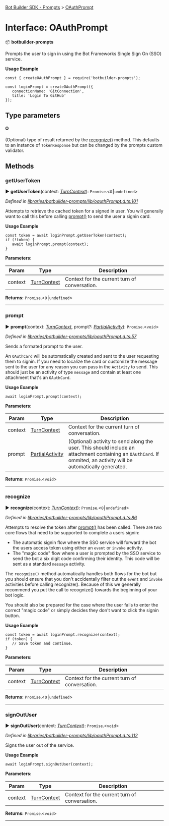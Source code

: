 [Bot Builder SDK - Prompts](../README.md) > [OAuthPrompt](../interfaces/botbuilder_prompts.oauthprompt.md)



# Interface: OAuthPrompt


:package: **botbuilder-prompts**

Prompts the user to sign in using the Bot Frameworks Single Sign On (SSO) service.

**Usage Example**

    const { createOAuthPrompt } = require('botbuilder-prompts');

    const loginPrompt = createOAuthPrompt({
       connectionName: 'GitConnection',
       title: 'Login To GitHub'
    });

## Type parameters
#### O 

(Optional) type of result returned by the [recognize()](#recognize) method. This defaults to an instance of `TokenResponse` but can be changed by the prompts custom validator.


## Methods
<a id="getusertoken"></a>

###  getUserToken

► **getUserToken**(context: *[TurnContext]()*): `Promise`.<`O`⎮`undefined`>



*Defined in [libraries/botbuilder-prompts/lib/oauthPrompt.d.ts:101](https://github.com/Microsoft/botbuilder-js/blob/e54b802/libraries/botbuilder-prompts/lib/oauthPrompt.d.ts#L101)*



Attempts to retrieve the cached token for a signed in user. You will generally want to call this before calling [prompt()](#prompt) to send the user a signin card.

**Usage Example**

    const token = await loginPrompt.getUserToken(context);
    if (!token) {
       await loginPrompt.prompt(context);
    }


**Parameters:**

| Param | Type | Description |
| ------ | ------ | ------ |
| context | [TurnContext]()   |  Context for the current turn of conversation. |





**Returns:** `Promise`.<`O`⎮`undefined`>





___

<a id="prompt"></a>

###  prompt

► **prompt**(context: *[TurnContext]()*, prompt?: *[Partial]()[Activity]()*): `Promise`.<`void`>



*Defined in [libraries/botbuilder-prompts/lib/oauthPrompt.d.ts:57](https://github.com/Microsoft/botbuilder-js/blob/e54b802/libraries/botbuilder-prompts/lib/oauthPrompt.d.ts#L57)*



Sends a formated prompt to the user.

An `OAuthCard` will be automatically created and sent to the user requesting them to signin. If you need to localize the card or customize the message sent to the user for any reason you can pass in the `Activity` to send. This should just be an activity of type `message` and contain at least one attachment that's an `OAuthCard`.

**Usage Example**

    await loginPrompt.prompt(context);


**Parameters:**

| Param | Type | Description |
| ------ | ------ | ------ |
| context | [TurnContext]()   |  Context for the current turn of conversation. |
| prompt | [Partial]()[Activity]()   |  (Optional) activity to send along the user. This should include an attachment containing an `OAuthCard`. If ommited, an activity will be automatically generated. |





**Returns:** `Promise`.<`void`>





___

<a id="recognize"></a>

###  recognize

► **recognize**(context: *[TurnContext]()*): `Promise`.<`O`⎮`undefined`>



*Defined in [libraries/botbuilder-prompts/lib/oauthPrompt.d.ts:86](https://github.com/Microsoft/botbuilder-js/blob/e54b802/libraries/botbuilder-prompts/lib/oauthPrompt.d.ts#L86)*



Attempts to resolve the token after [prompt()](#prompt) has been called. There are two core flows that need to be supported to complete a users signin:

*   The automatic signin flow where the SSO service will forward the bot the users access token using either an `event` or `invoke` activity.
*   The "magic code" flow where a user is prompted by the SSO service to send the bot a six digit code confirming their identity. This code will be sent as a standard `message` activity.

The `recognize()` method automatically handles both flows for the bot but you should ensure that you don't accidentally filter out the `event` and `invoke` activities before calling recognize(). Because of this we generally recommend you put the call to recognize() towards the beginning of your bot logic.

You should also be prepared for the case where the user fails to enter the correct "magic code" or simply decides they don't want to click the signin button.

**Usage Example**

    const token = await loginPrompt.recognize(context);
    if (token) {
       // Save token and continue.
    }


**Parameters:**

| Param | Type | Description |
| ------ | ------ | ------ |
| context | [TurnContext]()   |  Context for the current turn of conversation. |





**Returns:** `Promise`.<`O`⎮`undefined`>





___

<a id="signoutuser"></a>

###  signOutUser

► **signOutUser**(context: *[TurnContext]()*): `Promise`.<`void`>



*Defined in [libraries/botbuilder-prompts/lib/oauthPrompt.d.ts:112](https://github.com/Microsoft/botbuilder-js/blob/e54b802/libraries/botbuilder-prompts/lib/oauthPrompt.d.ts#L112)*



Signs the user out of the service.

**Usage Example**

    await loginPrompt.signOutUser(context);


**Parameters:**

| Param | Type | Description |
| ------ | ------ | ------ |
| context | [TurnContext]()   |  Context for the current turn of conversation. |





**Returns:** `Promise`.<`void`>





___


